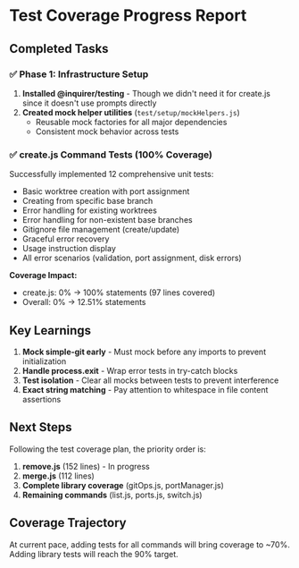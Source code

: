 # Test Coverage Progress Report

## Completed Tasks

### ✅ Phase 1: Infrastructure Setup
1. **Installed @inquirer/testing** - Though we didn't need it for create.js since it doesn't use prompts directly
2. **Created mock helper utilities** (`test/setup/mockHelpers.js`)
   - Reusable mock factories for all major dependencies
   - Consistent mock behavior across tests

### ✅ create.js Command Tests (100% Coverage)
Successfully implemented 12 comprehensive unit tests:
- Basic worktree creation with port assignment
- Creating from specific base branch
- Error handling for existing worktrees
- Error handling for non-existent base branches
- Gitignore file management (create/update)
- Graceful error recovery
- Usage instruction display
- All error scenarios (validation, port assignment, disk errors)

**Coverage Impact:**
- create.js: 0% → 100% statements (97 lines covered)
- Overall: 0% → 12.51% statements

## Key Learnings

1. **Mock simple-git early** - Must mock before any imports to prevent initialization
2. **Handle process.exit** - Wrap error tests in try-catch blocks
3. **Test isolation** - Clear all mocks between tests to prevent interference
4. **Exact string matching** - Pay attention to whitespace in file content assertions

## Next Steps

Following the test coverage plan, the priority order is:
1. **remove.js** (152 lines) - In progress
2. **merge.js** (112 lines)
3. **Complete library coverage** (gitOps.js, portManager.js)
4. **Remaining commands** (list.js, ports.js, switch.js)

## Coverage Trajectory

At current pace, adding tests for all commands will bring coverage to ~70%.
Adding library tests will reach the 90% target.